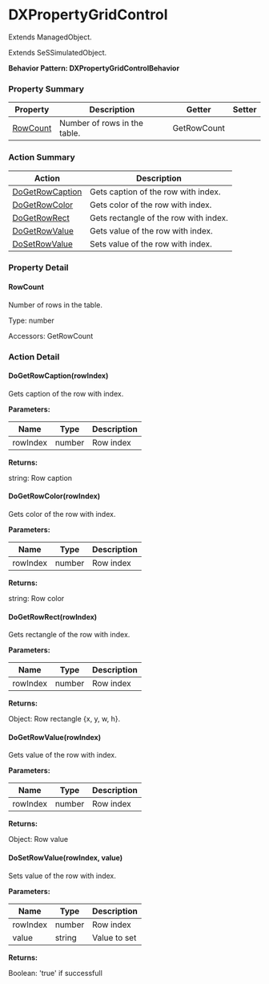 # DXPropertyGridControl

Extends ManagedObject.

Extends SeSSimulatedObject.





**Behavior Pattern: DXPropertyGridControlBehavior**


<!-- ============================== property summary ========================== -->

	

### Property Summary

| **Property** | **Description** | **Getter** | **Setter** |
| ------------ | --------------- | ---------- | ---------- |
| [RowCount](#RowCount) | Number of rows in the table. | GetRowCount |  |



	
<!-- ============================== action summary ========================== -->



### Action Summary

|  **Action** | **Description** | 
| ----------- | --------------- |
|	[DoGetRowCaption](#DoGetRowCaption) | Gets caption of the row with index. |
|	[DoGetRowColor](#DoGetRowColor) | Gets color of the row with index. |
|	[DoGetRowRect](#DoGetRowRect) | Gets rectangle of the row with index. |
|	[DoGetRowValue](#DoGetRowValue) | Gets value of the row with index. |
|	[DoSetRowValue](#DoSetRowValue) | Sets value of the row with index. |




<!-- ============================== property detail ========================== -->
	
### Property Detail
		
<a name="RowCount"></a>
#### RowCount


Number of rows in the table.

			
	
			
Type: number
			
			
Accessors: GetRowCount
			
		
	
	
<!-- ============================== action detail ========================== -->
	
### Action Detail
		
<a name="DoGetRowCaption"></a>    
#### DoGetRowCaption(rowIndex)

Gets caption of the row with index.


**Parameters:**

|	**Name** | **Type** | **Description** |
| ---------- | -------- | --------------- |
| rowIndex | number |	Row index |




**Returns:**

string: Row caption




<a name="DoGetRowColor"></a>    
#### DoGetRowColor(rowIndex)

Gets color of the row with index.


**Parameters:**

|	**Name** | **Type** | **Description** |
| ---------- | -------- | --------------- |
| rowIndex | number |	Row index |




**Returns:**

string: Row color




<a name="DoGetRowRect"></a>    
#### DoGetRowRect(rowIndex)

Gets rectangle of the row with index.


**Parameters:**

|	**Name** | **Type** | **Description** |
| ---------- | -------- | --------------- |
| rowIndex | number |	Row index |




**Returns:**

Object: Row rectangle {x, y, w, h}.




<a name="DoGetRowValue"></a>    
#### DoGetRowValue(rowIndex)

Gets value of the row with index.


**Parameters:**

|	**Name** | **Type** | **Description** |
| ---------- | -------- | --------------- |
| rowIndex | number |	Row index |




**Returns:**

Object: Row value




<a name="DoSetRowValue"></a>    
#### DoSetRowValue(rowIndex, value)

Sets value of the row with index.


**Parameters:**

|	**Name** | **Type** | **Description** |
| ---------- | -------- | --------------- |
| rowIndex | number |	Row index |
| value | string |	Value to set |




**Returns:**

Boolean: 'true' if successfull




	

